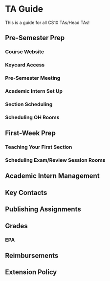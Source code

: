 # TA Guide
This is a guide for all CS10 TAs/Head TAs!

## Pre-Semester Prep
### Course Website
### Keycard Access
### Pre-Semester Meeting
### Academic Intern Set Up
### Section Scheduling
### Scheduling OH Rooms

## First-Week Prep
### Teaching Your First Section
### Scheduling Exam/Review Session Rooms

## Academic Intern Management

## Key Contacts

## Publishing Assignments

## Grades
### EPA

## Reimbursements

## Extension Policy
